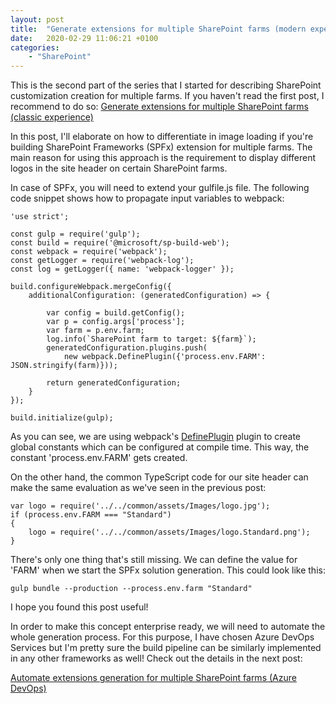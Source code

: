 ```yaml
---
layout: post
title:  "Generate extensions for multiple SharePoint farms (modern experience)"
date:   2020-02-29 11:06:21 +0100
categories: 
    - "SharePoint"
---
```

This is the second part of the series that I started for describing SharePoint customization creation for multiple farms. If you haven't read the first post, I recommend to do so:
[Generate extensions for multiple SharePoint farms (classic experience)](../10/SharePoint-customization-for-multiple-farms-classic.html)

In this post, I'll elaborate on how to differentiate in image loading if you're building SharePoint Frameworks (SPFx) extension for multiple farms. The main reason for using this approach is the requirement to display different logos in the site header on certain SharePoint farms.

In case of SPFx, you will need to extend your gulfile.js file. The following code snippet shows how to propagate input variables to webpack:
```
'use strict';

const gulp = require('gulp');
const build = require('@microsoft/sp-build-web');
const webpack = require('webpack');
const getLogger = require('webpack-log');
const log = getLogger({ name: 'webpack-logger' });
 
build.configureWebpack.mergeConfig({
    additionalConfiguration: (generatedConfiguration) => {

        var config = build.getConfig();
        var p = config.args['process'];
        var farm = p.env.farm;
        log.info(`SharePoint farm to target: ${farm}`);
        generatedConfiguration.plugins.push(
            new webpack.DefinePlugin({'process.env.FARM': JSON.stringify(farm)}));

        return generatedConfiguration;
    }
});

build.initialize(gulp);

```
As you can see, we are using webpack's [DefinePlugin](https://webpack.js.org/plugins/define-plugin/) plugin to create global constants which can be configured at compile time. This way, the constant 'process.env.FARM' gets created.

On the other hand, the common TypeScript code for our site header can make the same evaluation as we've seen in the previous post:
```
var logo = require('../../common/assets/Images/logo.jpg');
if (process.env.FARM === "Standard")
{
    logo = require('../../common/assets/Images/logo.Standard.png');
}
```

There's only one thing that's still missing. We can define the value for 'FARM' when we start the SPFx solution generation. This could look like this:
```
gulp bundle --production --process.env.farm "Standard"
```

I hope you found this post useful!

In order to make this concept enterprise ready, we will need to automate the whole generation process. For this purpose, I have chosen Azure DevOps Services but I'm pretty sure the build pipeline can be similarly implemented in any other frameworks as well! Check out the details in the next post:

[Automate extensions generation for multiple SharePoint farms (Azure DevOps)](../../03/23/SharePoint-customization-for-multiple-farms-devops.html)
